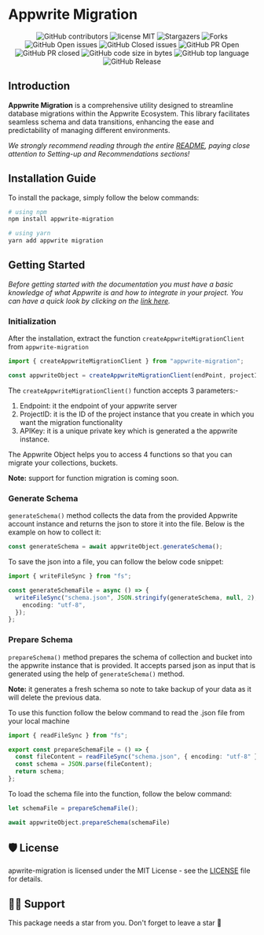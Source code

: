 # Appwrite Migration

<div align="center">

![GitHub contributors](https://img.shields.io/github/contributors/iMADi-ARCH/appwrite-migration?style=for-the-badge)
![license MIT](https://img.shields.io/github/license/iMADi-ARCH/appwrite-migration?style=for-the-badge)
![Stargazers](https://img.shields.io/github/stars/iMADi-ARCH/appwrite-migration?style=for-the-badge)
![Forks](https://img.shields.io/github/forks/iMADi-ARCH/appwrite-migration?style=for-the-badge)
![GitHub Open issues](https://img.shields.io/github/issues/iMADi-ARCH/appwrite-migration?style=for-the-badge)
![GitHub Closed issues](https://img.shields.io/github/issues-closed/iMADi-ARCH/appwrite-migration?style=for-the-badge)
![GitHub PR Open](https://img.shields.io/github/issues-pr/iMADi-ARCH/appwrite-migration?style=for-the-badge)
![GitHub PR closed](https://img.shields.io/github/issues-pr-closed/iMADi-ARCH/appwrite-migration?style=for-the-badge)
![GitHub code size in bytes](https://img.shields.io/github/languages/code-size/iMADi-ARCH/appwrite-migration?style=for-the-badge)
![GitHub top language](https://img.shields.io/github/languages/top/iMADi-ARCH/appwrite-migration?style=for-the-badge)
![GitHub Release](https://img.shields.io/github/v/release/iMADi-ARCH/appwrite-migration?style=for-the-badge)

</div>

## Introduction

**Appwrite Migration** is a comprehensive utility designed to streamline database migrations within the Appwrite Ecosystem. This library facilitates seamless schema and data transitions, enhancing the ease and predictability of managing different environments.

_We strongly recommend reading through the entire [README](README.md), paying close attention to Setting-up and Recommendations sections!_

## Installation Guide

To install the package, simply follow the below commands:

```bash
# using npm
npm install appwrite-migration

# using yarn
yarn add appwrite migration
```

## Getting Started

_Before getting started with the documentation you must have a basic knowledge of what Appwrite is and how to integrate in your project. You can have a quick look by clicking on the [link here](https://appwrite.io/docs/)._

### Initialization

After the installation, extract the function `createAppwriteMigrationClient` from `appwrite-migration`

```ts
import { createAppwriteMigrationClient } from "appwrite-migration";

const appwriteObject = createAppwriteMigrationClient(endPoint, projectID, apiKey);
```

The `createAppwriteMigrationClient()` function accepts 3 parameters:-

1. Endpoint: it the endpoint of your appwrite server
2. ProjectID: it is the ID of the project instance that you create in which you want the migration functionality
3. APIKey: it is a unique private key which is generated a the appwrite instance.

The Appwrite Object helps you to access 4 functions so that you can migrate your collections, buckets.

**Note:** support for function migration is coming soon.

### Generate Schema

`generateSchema()` method collects the data from the provided Appwrite account instance and returns the json to store it into the file. Below is the example on how to collect it:

```ts
const generateSchema = await appwriteObject.generateSchema();
```

To save the json into a file, you can follow the below code snippet:

```ts
import { writeFileSync } from "fs";

const generateSchemaFile = async () => {
  writeFileSync("schema.json", JSON.stringify(generateSchema, null, 2), {
    encoding: "utf-8",
  });
};
```

### Prepare Schema

`prepareSchema()` method prepares the schema of collection and bucket into the appwrite instance that is provided. It accepts parsed json as input that is generated using the help of `generateSchema()` method.

**Note:** it generates a fresh schema so note to take backup of your data as it will delete the previous data.

To use this function follow the below command to read the .json file from your local machine

```ts
import { readFileSync } from "fs";

export const prepareSchemaFile = () => {
  const fileContent = readFileSync("schema.json", { encoding: "utf-8" });
  const schema = JSON.parse(fileContent);
  return schema;
};
```

To load the schema file into the function, follow the below command:

```ts
let schemaFile = prepareSchemaFile();

await appwriteObject.prepareSchema(schemaFile)
```

## 🛡️ License

apwrite-migration is licensed under the MIT License - see the [LICENSE](Licence) file for details.

## 🙏🏽 Support

This package needs a star️ from you. Don't forget to leave a star 🌟
